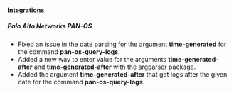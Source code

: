 
#### Integrations

##### Palo Alto Networks PAN-OS

- Fixed an issue in the date parsing for the argument **time-generated** for the command **pan-os-query-logs**.
- Added a new way to enter value for the arguments **time-generated-after** and **time-generated-after** with the [argparser](https://docs.python.org/3/library/argparse.html) package.  
- Added the argument **time-generated-after** that get logs after the given date for the command **pan-os-query-logs**.
